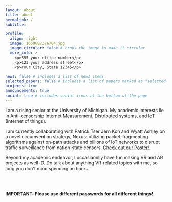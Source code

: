 ```yaml
---
layout: about
title: about
permalink: /
subtitle:

profile:
  align: right
  image: 1659687376704.jpg
  image_circular: false # crops the image to make it circular
  more_info: >
    <p>555 your office number</p>
    <p>123 your address street</p>
    <p>Your City, State 12345</p>

news: false # includes a list of news items
selected_papers: false # includes a list of papers marked as "selected={true}"
projects: true
announcements: true
social: true # includes social icons at the bottom of the page
---
```


<!-- Write your biography here. Tell the world about yourself. Link to your favorite [subreddit](http://reddit.com). You can put a picture in, too. The code is already in, just name your picture `prof_pic.jpg` and put it in the `img/` folder.

Put your address / P.O. box / other info right below your picture. You can also disable any of these elements by editing `profile` property of the YAML header of your `_pages/about.md`. Edit `_bibliography/papers.bib` and Jekyll will render your [publications page](/al-folio/publications/) automatically.

Link to your social media connections, too. This theme is set up to use [Font Awesome icons](https://fontawesome.com/) and [Academicons](https://jpswalsh.github.io/academicons/), like the ones below. Add your Facebook, Twitter, LinkedIn, Google Scholar, or just disable all of them. -->



I am a rising senior at the University of Michigan. My academic interests lie in Anti-censorship Internet Measurement, Distributed systems, and IoT (Internet of things). 

I am currently collaborating with Patrick Tser Jern Kon and Wyatt Ashley on a novel circumvention strategy, Nexus: utilizing packet-fragmenting algorithms against on-path attacks and billions of IoT networks to disrupt traffic surveillance from nation-state censors. [Check out our Poster!](https://ed-y-s.github.io/papers/nexus_poster.pdf).

Beyond my academic endeavor, I occasiaonlly have fun making VR and AR projects as well :D. Do talk about anything VR-related topics with me, so long you don't mind spending an hour+.

</br>
</br>

<b>IMPORTANT: Please use different passwords for all different things!</b>
